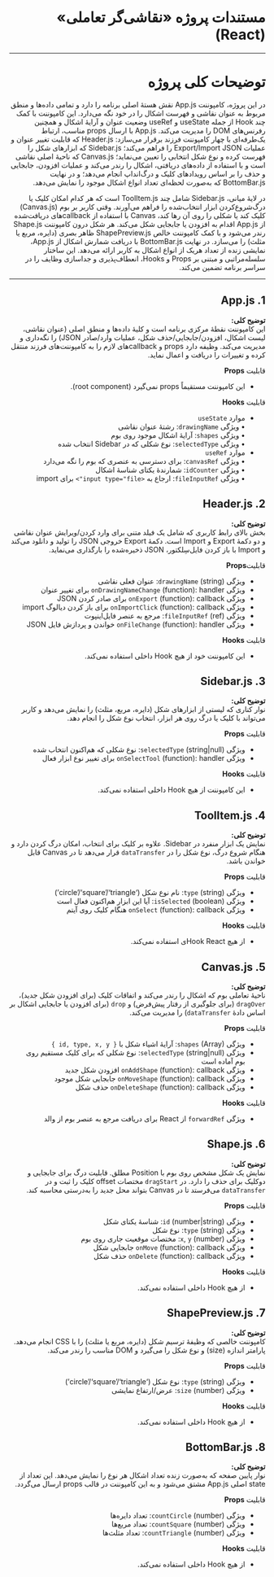 <div dir="rtl">

# مستندات پروژه «نقاشی‌گر تعاملی» (React)

---
# توضیحات کلی پروژه

در این پروژه، کامپوننت App.js نقش هستهٔ اصلی برنامه را دارد و تمامی داده‌ها و منطق مربوط به عنوان نقاشی و فهرست اشکال را در خود نگه می‌دارد. این کامپوننت با کمک چند Hook از جمله useState و useRef وضعیت عنوان و آرایهٔ اشکال و همچنین رفرنس‌های DOM را مدیریت می‌کند. App.js با ارسال props مناسب، ارتباط یک‌طرفه‌ای با چهار کامپوننت فرزند برقرار می‌سازد: Header.js که قابلیت تغییر عنوان و عملیات Export/Import JSON را فراهم می‌کند؛ Sidebar.js که ابزارهای شکل را فهرست کرده و نوع شکل انتخابی را تعیین می‌نماید؛ Canvas.js که ناحیهٔ اصلی نقاشی است و با استفاده از داده‌های دریافتی، اشکال را رندر می‌کند و عملیات افزودن، جابجایی و حذف را بر اساس رویدادهای کلیک و درگ‌انداپ انجام می‌دهد؛ و در نهایت BottomBar.js که به‌صورت لحظه‌ای تعداد انواع اشکال موجود را نمایش می‌دهد.

در لایهٔ میانی، Sidebar.js شامل چند ToolItem.js است که هر کدام امکان کلیک یا درگ‌شروع‌کردن ابزار انتخاب‌شده را فراهم می‌آورند. وقتی کاربر بر بوم (Canvas.js) کلیک کند یا شکلی را روی آن رها کند، Canvas با استفاده از callbackهای دریافت‌شده از App.js اقدام به افزودن یا جابجایی شکل می‌کند. هر شکل درون کامپوننت Shape.js رندر می‌شود و با کمک کامپوننت خالص ShapePreview.js ظاهر بصری (دایره، مربع یا مثلث) را می‌سازد. در نهایت BottomBar.js با دریافت شمارش اشکال از App.js، نمایشی زنده از تعداد هریک از انواع اشکال به کاربر ارائه می‌دهد. این ساختار سلسله‌مراتبی و مبتنی بر Props و Hooks، انعطاف‌پذیری و جداسازی وظایف را در سراسر برنامه تضمین می‌کند.

---

## 1. App.js

**توضیح کلی:**  
این کامپوننت نقطهٔ مرکزی برنامه است و کلیهٔ داده‌ها و منطق اصلی (عنوان نقاشی، لیست اشکال، افزودن/جابجایی/حذف شکل، عملیات وارد/صادر JSON) را نگه‌داری و مدیریت می‌کند. وظیفه دارد props و callback‌های لازم را به کامپوننت‌های فرزند منتقل کرده و تغییرات را دریافت و اعمال نماید.
 
 قابلیت **Props**
-  این کامپوننت مستقیماً props نمی‌گیرد (root component).

قابلیت **Hooks**
-  موارد  `useState`  
  • ویژگی `drawingName`: رشتهٔ عنوان نقاشی  
  • ویژگی `shapes`: آرایهٔ اشکال موجود روی بوم  
  • ویژگی `selectedType`: نوع شکلی که در Sidebar انتخاب شده
- موارد `useRef`  
  • ویژگی `canvasRef`: برای دسترسی به عنصری که بوم را نگه می‌دارد  
  • ویژگی `idCounter`: شمارندهٔ یکتای شناسهٔ اشکال  
  • ویژگی `fileInputRef`: ارجاع به `<input type="file">` برای import

</div>

<div dir="rtl">

## 2. Header.js

**توضیح کلی:**  
بخش بالای رابط کاربری که شامل یک فیلد متنی برای وارد کردن/ویرایش عنوان نقاشی و دو دکمهٔ Export و Import است. دکمهٔ Export خروجی JSON را تولید و دانلود می‌کند و Import با باز کردن فایل‌سِلکتور، JSON ذخیره‌شده را بارگذاری می‌نماید.

قابلیت**Props**
- ویژگی `drawingName` (string): عنوان فعلی نقاشی
- ویژگی `onDrawingNameChange` (function): handler برای تغییر عنوان
- ویژگی `onExport` (function): callback برای صادر کردن JSON
- ویژگی `onImportClick` (function): callback برای باز کردن دیالوگ import
- ویژگی `fileInputRef` (ref): مرجع به عنصر فایل‌اینپوت
- ویژگی `onFileChange` (function): handler خواندن و پردازش فایل JSON

قابلیت **Hooks**
-  این کامپوننت خود از هیچ Hook داخلی استفاده نمی‌کند.

</div>

<div dir="rtl">

## 3. Sidebar.js

**توضیح کلی:**  
نوار کناری که لیستی از ابزارهای شکل (دایره، مربع، مثلث) را نمایش می‌دهد و کاربر می‌تواند با کلیک یا درگ روی هر ابزار، انتخاب نوع شکل را انجام دهد.

قابلیت **Props**
- ویژگی `selectedType` (string|null): نوع شکلی که هم‌اکنون انتخاب شده
- ویژگی `onSelectTool` (function): handler برای تغییر نوع ابزار فعال

قابلیت **Hooks**
-  این کامپوننت از هیچ Hook داخلی استفاده نمی‌کند.

</div>

<div dir="rtl">

## 4. ToolItem.js

**توضیح کلی:**  
نمایش یک ابزار منفرد در Sidebar. علاوه بر کلیک برای انتخاب، امکان درگ کردن دارد و هنگام شروع درگ، نوع شکل را در `dataTransfer` قرار می‌دهد تا در Canvas قابل خواندن باشد.

قابلیت **Props**
- ویژگی `type` (string): نام نوع شکل (‘circle’/‘square’/‘triangle’)
- ویژگی `isSelected` (boolean): آیا این ابزار هم‌اکنون فعال است
- ویژگی `onSelect` (function): callback هنگام کلیک روی آیتم

قابلیت **Hooks**
-  از هیچ Hook Reactی استفاده نمی‌کند.

</div>

<div dir="rtl">

## 5. Canvas.js

**توضیح کلی:**  
ناحیهٔ تعاملی بوم که اشکال را رندر می‌کند و اتفاقات کلیک (برای افزودن شکل جدید)، `dragOver` (برای جلوگیری از رفتار پیش‌فرض) و `drop` (برای افزودن یا جابجایی اشکال بر اساس دادهٔ `dataTransfer`) را مدیریت می‌کند.

قابلیت **Props**
- ویژگی `shapes` (Array): آرایهٔ اشیاء شکل با `{ id, type, x, y }`
- ویژگی `selectedType` (string|null): نوع شکلی که برای کلیک مستقیم روی بوم آماده است
- ویژگی `onAddShape` (function): callback افزودن شکل جدید
- ویژگی `onMoveShape` (function): callback جابجایی شکل موجود
- ویژگی `onDeleteShape` (function): callback حذف شکل

قابلیت **Hooks**
- ویژگی `forwardRef` از React برای دریافت مرجع به عنصر بوم از والد

</div>

<div dir="rtl">

## 6. Shape.js

**توضیح کلی:**  
نمایش یک شکل مشخص روی بوم با Position مطلق. قابلیت درگ برای جابجایی و دوکلیک برای حذف را دارد. در `dragStart` مختصات offset کلیک را ثبت و در `dataTransfer` می‌فرستد تا در Canvas بتواند محل جدید را به‌درستی محاسبه کند.

قابلیت **Props**
- ویژگی `id` (number|string): شناسهٔ یکتای شکل
- ویژگی `type` (string): نوع شکل
- ویژگی `x`, `y` (number): مختصات موقعیت جاری روی بوم
- ویژگی `onMove` (function): callback جابجایی شکل
- ویژگی `onDelete` (function): callback حذف شکل

قابلیت **Hooks**
-  از هیچ Hook داخلی استفاده نمی‌کند.

</div>

<div dir="rtl">

## 7. ShapePreview.js

**توضیح کلی:**  
کامپوننت خالصی که وظیفهٔ ترسیم شکل (دایره، مربع یا مثلث) را با CSS انجام می‌دهد. پارامتر اندازه (size) و نوع شکل را می‌گیرد و DOM مناسب را رندر می‌کند.

قابلیت **Props**
- ویژگی `type` (string): نوع شکل (‘circle’/‘square’/‘triangle’)
- ویژگی `size` (number): عرض/ارتفاع نمایشی

قابلیت **Hooks**
-  از هیچ Hook داخلی استفاده نمی‌کند.

</div>

<div dir="rtl">

## 8. BottomBar.js

**توضیح کلی:**  
نوار پایین صفحه که به‌صورت زنده تعداد اشکال هر نوع را نمایش می‌دهد. این تعداد از state اصلی App.js مشتق می‌شود و به این کامپوننت در قالب props ارسال می‌گردد.

قابلیت **Props**
- ویژگی `countCircle` (number): تعداد دایره‌ها
- ویژگی `countSquare` (number): تعداد مربع‌ها
- ویژگی `countTriangle` (number): تعداد مثلث‌ها

قابلیت **Hooks**
-  از هیچ Hook داخلی استفاده نمی‌کند.

</div>